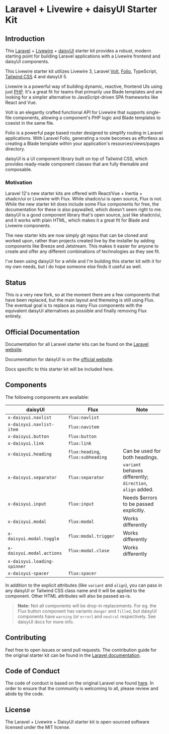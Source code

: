 # Laravel + Livewire + daisyUI Starter Kit

## Introduction

This [Laravel](https://laravel.com) + [Livewire](https://livewire.laravel.com) + [daisyUI](https://daisyui.com) starter
kit provides a robust, modern starting point for building Laravel applications with a Livewire frontend and daisyUI
components.

This Livewire starter kit utilizes Livewire 3, Laravel [Volt](https://livewire.laravel.com/docs/volt),
[Folio](https://laravel.com/docs/12.x/folio), TypeScript, [Tailwind CSS](https://tailwindcss.com) 4 and daisyUI 5.

Livewire is a powerful way of building dynamic, reactive, frontend UIs using just [PHP](https://php.net). It's a great
fit for teams that primarily use Blade templates and are looking for a simpler alternative to JavaScript-driven SPA
frameworks like React and Vue.

Volt is an elegantly crafted functional API for Livewire that supports single-file components, allowing a component's
PHP logic and Blade templates to coexist in the same file.

Folio is a powerful page based router designed to simplify routing in Laravel applications. With Laravel Folio,
generating a route becomes as effortless as creating a Blade template within your application's resources/views/pages
directory.

daisyUI is a UI component library built on top of Tailwind CSS, which provides ready-made component classes that are
fully themable and composable.

### Motivation

Laravel 12's new starter kits are offered with React/Vue + Inertia + shadcn/ui or Livewire with Flux. While
shadcn/ui is open source, Flux is not. While the new starter kit does include some Flux components for free, the
documentation for these is also paywalled, which doesn't seem right to me. daisyUI is a good component library that's
open source, just like shadcn/ui, and it works with plain HTML, which makes it a great fit for Blade and Livewire
components.

The new starter kits are now simply git repos that can be cloned and worked upon, rather than projects created live by
the installer by adding components like Breeze and Jetstream. This makes it easier for anyone to create and offer any
different combinations of technologies as they see fit.

I've been using daisyUI for a while and I'm building this starter kit with it for my own needs, but I do hope someone
else finds it useful as well.

## Status

This is a very new fork, so at the moment there are a few components that have been replaced, but the main layout and
themeing is still using Flux. The eventual goal is to replace as many Flux components with the equivalent daisyUI
alternatives as possible and finally removing Flux entirely.

## Official Documentation

Documentation for all Laravel starter kits can be found on the [Laravel website](https://laravel.com/docs/starter-kits).

Documentation for daisyUI is on the [official website](https://daisyui.com/docs).

Docs specific to this starter kit will be included here.

## Components

The following components are available:

| daisyUI                     | Flux                              | Note                                                       |
| --------------------------- | --------------------------------- | ---------------------------------------------------------- |
| `x-daisyui.navlist`         | `flux:navlist`                    |                                                            |
| `x-daisyui.navlist-item`    | `flux:navitem`                    |                                                            |
| `x-daisyui.button`          | `flux:button`                     |                                                            |
| `x-daisyui.link`            | `flux:link`                       |                                                            |
| `x-daisyui.heading`         | `flux:heading`, `flux:subheading` | Can be used for both headings.                             |
| `x-daisyui.separator`       | `flux:separator`                  | `variant` behaves differently; `direction`, `align` added. |
| `x-daisyui.input`           | `flux:input`                      | Needs $errors to be passed explicitly.                     |
| `x-daisyui.modal`           | `flux:modal`                      | Works differently                                          |
| `x-daisyui.modal.toggle`    | `flux:modal.trigger`              | Works differently                                          |
| `x-daisyui.modal.actions`   | `flux:modal.close`                | Works differently                                          |
| `x-daisyui.loading-spinner` |                                   |                                                            |
| `x-daisyui-spacer`          | `flux:spacer`                     |                                                            |

In addition to the explicit attributes (like `variant` and `align`), you can pass in any daisyUI or Tailwind CSS class
name and it will be applied to the component. Other HTML attributes will also be passed as-is.

> **Note:** Not all components will be drop-in replacements. For eg. the Flux button component has variants `danger` and
> `filled`, but daisyUI components have `warning` (or `error`) and `neutral` respectively. See daisyUI docs for more
> info.

## Contributing

Feel free to open issues or send pull requests. The contribution guide for the original starter kit can be found in the
[Laravel documentation](https://laravel.com/docs/contributions).

## Code of Conduct

The code of conduct is based on the original Laravel one found
[here](https://laravel.com/docs/contributions#code-of-conduct). In order to ensure that the community is welcoming to
all, please review and abide by the code.

## License

The Laravel + Livewire + DaisyUI starter kit is open-sourced software licensed under the MIT license.
